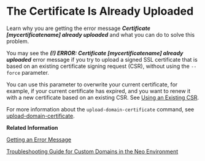 <!-- loio6867afd25a7f44628f228ea5cdb6386f -->

# The Certificate Is Already Uploaded

Learn why you are getting the error message ***Certificate \[mycertificatename\] already uploaded*** and what you can do to solve this problem.

You may see the ***\(!\) ERROR: Certificate \[mycertificatename\] already uploaded*** error message if you try to upload a signed SSL certificate that is based on an existing certificate signing request \(CSR\), without using the `--force` parameter.

You can use this parameter to overwrite your current certificate, for example, if your current certificate has expired, and you want to renew it with a new certificate based on an existing CSR. See [Using an Existing CSR](https://help.sap.com/docs/btp/sap-btp-neo-environment/update-expired-certificate#loiof16731619a134670ac99915b2049d8d5).

For more information about the `upload-domain-certificate` command, see [upload-domain-certificate](https://help.sap.com/docs/btp/sap-btp-neo-environment/upload-domain-certificate).

**Related Information**  


[Getting an Error Message](getting-an-error-message-a9d40a3.md "This section provides you with some of the most commonly received error messages and what you can do to handle them.")

[Troubleshooting Guide for Custom Domains in the Neo Environment](troubleshooting-guide-for-custom-domains-in-the-neo-environment-216e0ed.md "Use this troubleshooting guide to quickly identify and resolve issues with custom domains in the SAP BTP, Neo environment.")

